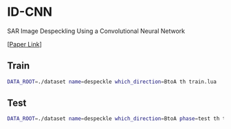 # ID-CNN
SAR Image Despeckling Using a Convolutional Neural Network

[[Paper Link](https://arxiv.org/abs/1706.00552)]  
## Train
```bash
DATA_ROOT=./dataset name=despeckle which_direction=BtoA th train.lua
```

## Test
```bash
DATA_ROOT=./dataset name=despeckle which_direction=BtoA phase=test th test.lua
```
